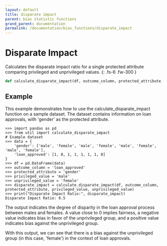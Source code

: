 ```yaml
---
layout: default
title: disparate impact
parent: bias statistic functions
grand_parent: documentation
permalink: /documentation/bias_functions/disparate_impact
---
```


# Disparate Impact
Calculates the disparate impact ratio for a single protected attribute comparing privileged and unprivileged values.
{: .fs-6 .fw-300 }

```py
def calculate_disparate_impact(df, outcome_column, protected_attribute, privileged_value, unprivileged_value)
```

## Example 
This example demonstrates how to use the calculate_disparate_impact function on a sample dataset. The dataset contains information on loan approvals, with 'gender' as the protected attribute.

```
>>> import pandas as pd
>>> from util import calculate_disparate_impact
# Example dataset
>>> data = {
    'gender': ['male', 'female', 'male', 'female', 'male', 'female', 'male', 'female'],
    'loan_approved': [1, 0, 1, 1, 1, 1, 1, 0]
}
>>> df = pd.DataFrame(data)
>>> outcome_column = 'loan_approved'
>>> protected_attribute = 'gender'
>>> privileged_value = 'male'
>>> unprivileged_value = 'female'
>>> disparate_impact = calculate_disparate_impact(df, outcome_column, protected_attribute, privileged_value, unprivileged_value)
>>> print("Disparate Impact Ratio:", disparate_impact)
Disparate Impact Ratio: 0.5
```

The output indicates the degree of disparity in the loan approval process between males and females. A value close to 0 implies fairness, a negative value indicates bias in favor of the unprivileged group, and a positive value indicates bias against the unprivileged group.

With this output, we can see that there is a bias against the unprivileged group (in this case, 'female') in the context of loan approvals.
